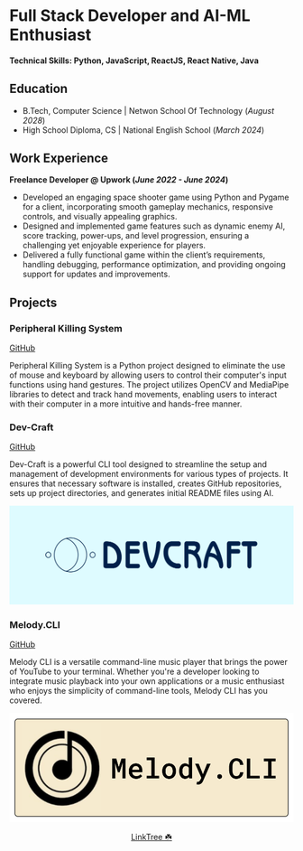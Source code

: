 # Full Stack Developer and AI-ML Enthusiast

#### Technical Skills: Python, JavaScript, ReactJS, React Native, Java

## Education
- B.Tech, Computer Science | Netwon School Of Technology (_August 2028_)								       		
- High School Diploma, CS  | National English School (_March 2024_)	 			        		

## Work Experience
**Freelance Developer @ Upwork (_June 2022 - June 2024_)**
- Developed an engaging space shooter game using Python and Pygame for a client, incorporating smooth gameplay mechanics, responsive controls, and visually appealing graphics.
- Designed and implemented game features such as dynamic enemy AI, score tracking, power-ups, and level progression, ensuring a challenging yet enjoyable experience for players.
- Delivered a fully functional game within the client’s requirements, handling debugging, performance optimization, and providing ongoing support for updates and improvements.

## Projects
### Peripheral Killing System
[GitHub](https://github.com/pythonicforge/Peripheral-Killing-System)

Peripheral Killing System is a Python project designed to eliminate the use of mouse and keyboard by allowing users to control their computer's input functions using hand gestures. The project utilizes OpenCV and MediaPipe libraries to detect and track hand movements, enabling users to interact with their computer in a more intuitive and hands-free manner.

### Dev-Craft
[GitHub](https://github.com/pythonicforge/Dev-Craft)

Dev-Craft is a powerful CLI tool designed to streamline the setup and management of development environments for various types of projects. It ensures that necessary software is installed, creates GitHub repositories, sets up project directories, and generates initial README files using AI.

![Bike Study](/assets/img/devcraft.png)

### Melody.CLI
[GitHub](https://github.com/pythonicforge/Melody.CLI)

Melody CLI is a versatile command-line music player that brings the power of YouTube to your terminal. Whether you're a developer looking to integrate music playback into your own applications or a music enthusiast who enjoys the simplicity of command-line tools, Melody CLI has you covered.

![Bike Study](/assets/img/melody.png)

<p align="center"><a href="https://linktr.ee/pseudopythonic">LinkTree ☘️</a></p>